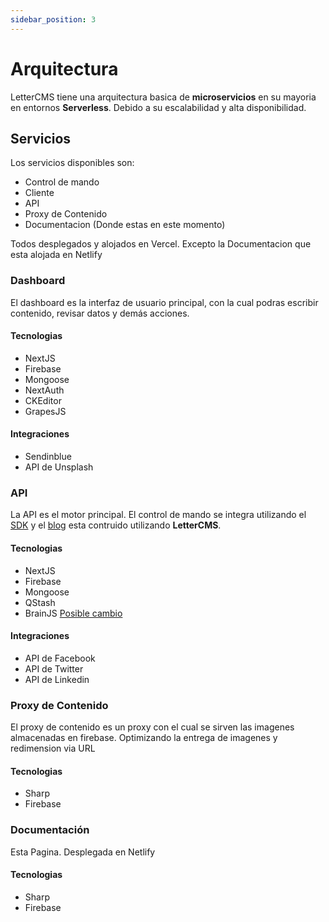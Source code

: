 ```yaml
---
sidebar_position: 3
---
```


# Arquitectura

LetterCMS tiene una arquitectura basica de **microservicios** en su mayoria en entornos **Serverless**. Debido a su escalabilidad y alta disponibilidad.

## Servicios

Los servicios disponibles son:

- Control de mando
- Cliente
- API
- Proxy de Contenido
- Documentacion (Donde estas en este momento)

Todos desplegados y alojados en Vercel. Excepto la Documentacion que esta alojada en Netlify 

### Dashboard

El dashboard es la interfaz de usuario principal, con la cual podras escribir contenido, revisar datos y demás acciones.

#### Tecnologias
 
- NextJS
- Firebase
- Mongoose
- NextAuth
- CKEditor
- GrapesJS

#### Integraciones

- Sendinblue
- API de Unsplash

### API

La API es el motor principal. El control de mando se integra utilizando el [SDK](/docs/sdk) y el [blog](https://lettercms.vercel.app/blog) esta contruido utilizando **LetterCMS**.

#### Tecnologias

- NextJS
- Firebase
- Mongoose
- QStash
- BrainJS [Posible cambio](/docs/roadmap#machine-learning)

#### Integraciones

- API de Facebook
- API de Twitter
- API de Linkedin

### Proxy de Contenido

El proxy de contenido es un proxy con el cual se sirven las imagenes almacenadas en firebase. Optimizando la entrega de imagenes y redimension via URL

#### Tecnologias

- Sharp
- Firebase

### Documentación

Esta Pagina. Desplegada en Netlify

#### Tecnologias

- Sharp
- Firebase